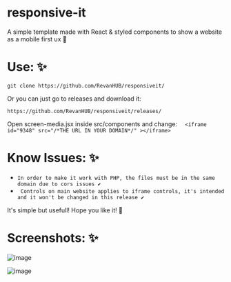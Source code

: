# responsive-it

A simple template made with React & styled components to show a website as a mobile first ux 🥳

# Use: ✨
``` git clone https://github.com/RevanHUB/responsiveit/ ```

Or you can just go to releases and download it: 

``` https://github.com/RevanHUB/responsiveit/releases/ ``` 

Open screen-media.jsx inside src/components and change: 
         ```  <iframe id="9348" src="/*THE URL IN YOUR DOMAIN*/" ></iframe>``` 


# Know Issues: ✨

* ``` In order to make it work with PHP, the files must be in the same domain due to cors issues ✔️ ```
* ``` Controls on main website applies to iframe controls, it's intended and it won't be changed in this release ✔️```


It's simple but usefull! Hope you like it! 🥰

# Screenshots: ✨
![image](https://user-images.githubusercontent.com/84904766/167640426-d3b61fc6-16bf-4caa-bf86-8625861c9822.png)

![image](https://user-images.githubusercontent.com/84904766/167640627-c8f35eed-0eb7-4edb-80c5-716f725f3512.png)
